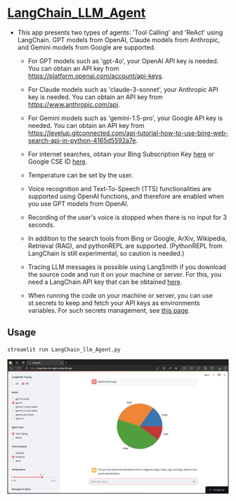 # [LangChain_LLM_Agent](https://langchain-llm-agent.streamlit.app/)

* This app presents two types of agents: 'Tool Calling' and 'ReAct' using LangChain.
  GPT models from OpenAI, Claude models from Anthropic, and Gemini models from Google are supported.
  
  - For GPT models such as 'gpt-4o', your OpenAI API key is needed. You can obtain
    an API key from https://platform.openai.com/account/api-keys.

  - For Claude models such as 'claude-3-sonnet', your Anthropic API key is needed. You can obtain
    an API key from https://www.anthropic.com/api.

  - For Gemini models such as 'gemini-1.5-pro', your Google API key is needed.
    You can obtain an API key from https://levelup.gitconnected.com/api-tutorial-how-to-use-bing-web-search-api-in-python-4165d5592a7e.

  - For internet searches, obtain your Bing Subscription Key
    [here](https://portal.azure.com/) or Google CSE ID
    [here](https://programmablesearchengine.google.com/about/).

  - Temperature can be set by the user.

  - Voice recognition and Text-To-Speech (TTS) functionalities are supported
    using OpenAI functions, and therefore are enabled when you use
    GPT models from OpenAI.

  - Recording of the user's voice is stopped when there is no input for 3 seconds.
  
  - In addition to the search tools from Bing or Google, ArXiv, Wikipedia,
    Retrieval (RAG), and pythonREPL are supported.
    (PythonREPL from LangChain is still experimental, so caution is needed.)

  - Tracing LLM messages is possible using LangSmith if you download the source code
    and run it on your machine or server.  For this, you need a
    LangChain API key that can be obtained [here](https://smith.langchain.com/settings).

  - When running the code on your machine or server, you can use st.secrets to keep and
    fetch your API keys as environments variables. For such secrets management, see
    [this page](https://docs.streamlit.io/deploy/streamlit-community-cloud/deploy-your-app/secrets-management).

## Usage
```python
streamlit run LangChain_llm_Agent.py
```
[![Exploring the App: A Visual Guide](files/Streamlit_Agent_App.png)](https://youtu.be/6uD480u49lU)
